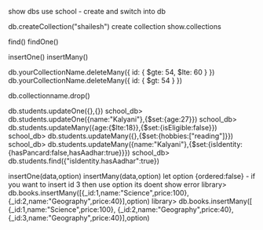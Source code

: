 show dbs
use school - create and switch into db

db.createCollection("shailesh") create collection
show.collections

find()
findOne()

insertOne()
insertMany()

<!-- Delete cllection -->

db.yourCollectionName.deleteMany({ id: { $gte: 54, $lte: 60 } })
db.yourCollectionName.deleteMany({ id: { $gt: 54 } })

db.collectionname.drop()

<!-- update -->

db.students.updateOne({},{})
school_db> db.students.updateOne({name:"Kalyani"},{$set:{age:27}})
school_db> db.students.updateMany({age:{$lte:18}},{$set:{isEligible:false}})
school_db> db.students.updateMany({},{$set:{hobbies:["reading"]}})
school_db> db.students.updateMany({name:"Kalyani"},{$set:{isIdentity:{hasPancard:false,hasAadhar:true}}})
school_db> db.students.find({"isIdentity.hasAadhar":true})

<!-- Ordered Option -->

insertOne(data,option)
insertMany(data,option)
let option {ordered:false} - if you want to insert id 3 then use option its doent show error
library> db.books.insertMany([{_id:1,name:"Science",price:100},{_id:2,name:"Geography",price:40}],option)
library> db.books.insertMany([
{_id:1,name:"Science",price:100},
{_id:2,name:"Geography",price:40},
{_id:3,name:"Geography",price:40}],option)
